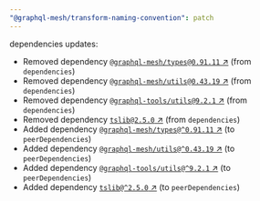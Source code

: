 ```yaml
---
"@graphql-mesh/transform-naming-convention": patch
---
```

dependencies updates:
  - Removed dependency [`@graphql-mesh/types@0.91.11` ↗︎](https://www.npmjs.com/package/@graphql-mesh/types/v/0.91.11) (from `dependencies`)
  - Removed dependency [`@graphql-mesh/utils@0.43.19` ↗︎](https://www.npmjs.com/package/@graphql-mesh/utils/v/0.43.19) (from `dependencies`)
  - Removed dependency [`@graphql-tools/utils@9.2.1` ↗︎](https://www.npmjs.com/package/@graphql-tools/utils/v/9.2.1) (from `dependencies`)
  - Removed dependency [`tslib@2.5.0` ↗︎](https://www.npmjs.com/package/tslib/v/2.5.0) (from `dependencies`)
  - Added dependency [`@graphql-mesh/types@^0.91.11` ↗︎](https://www.npmjs.com/package/@graphql-mesh/types/v/0.91.11) (to `peerDependencies`)
  - Added dependency [`@graphql-mesh/utils@^0.43.19` ↗︎](https://www.npmjs.com/package/@graphql-mesh/utils/v/0.43.19) (to `peerDependencies`)
  - Added dependency [`@graphql-tools/utils@^9.2.1` ↗︎](https://www.npmjs.com/package/@graphql-tools/utils/v/9.2.1) (to `peerDependencies`)
  - Added dependency [`tslib@^2.5.0` ↗︎](https://www.npmjs.com/package/tslib/v/2.5.0) (to `peerDependencies`)
